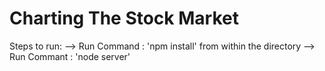 # Charting The Stock Market

Steps to run:
--> Run Command : 'npm install' from within the directory
--> Run Commant : 'node server'
